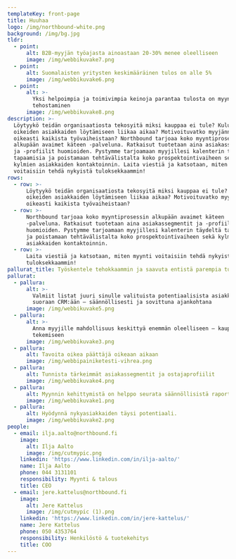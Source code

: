 ```yaml
---
templateKey: front-page
title: Huuhaa
logo: /img/northbound-white.png
background: /img/bg.jpg
tldr:
  - point:
      alt: B2B-myyjän työajasta ainoastaan 20-30% menee oleelliseen
      image: /img/webbikuvake7.png
  - point:
      alt: Suomalaisten yritysten keskimääräinen tulos on alle 5%
      image: /img/webbikuvake6.png
  - point:
      alt: >-
        Yksi helpoimpia ja toimivimpia keinoja parantaa tulosta on myynnin
        tehostaminen
      image: /img/webbikuvake8.png
description: >-
  Löytyykö teidän organisaatiosta tekosyitä miksi kauppaa ei tule? Kuluuko
  oikeiden asiakkaiden löytämiseen liikaa aikaa? Motivoituvatko myyjänne
  oikeasti kaikista työvaiheistaan? Northbound tarjoaa koko myyntiprosessin
  alkupään avaimet käteen -palveluna. Ratkaisut tuotetaan aina asiakassegmentit
  ja -profiilit huomioiden. Pystymme tarjoamaan myyjillesi kalenterin täydeltä
  tapaamisia ja poistamaan tehtävälistalta koko prospektointivaiheen sekä
  kylmien asiakkaiden kontaktoinnin. Laita viestiä ja katsotaan, miten myynti
  voitaisiin tehdä nykyistä tuloksekkaammin!
rows:
  - row: >-
      Löytyykö teidän organisaatiosta tekosyitä miksi kauppaa ei tule? Kuluuko
      oikeiden asiakkaiden löytämiseen liikaa aikaa? Motivoituvatko myyjänne
      oikeasti kaikista työvaiheistaan?
  - row: >-
      Northbound tarjoaa koko myyntiprosessin alkupään avaimet käteen
      -palveluna. Ratkaisut tuotetaan aina asiakassegmentit ja -profiilit
      huomioiden. Pystymme tarjoamaan myyjillesi kalenterin täydeltä tapaamisia
      ja poistamaan tehtävälistalta koko prospektointivaiheen sekä kylmien
      asiakkaiden kontaktoinnin.
  - row: >-
      Laita viestiä ja katsotaan, miten myynti voitaisiin tehdä nykyistä
      tuloksekkaammin!
pallurat_title: Työskentele tehokkaammin ja saavuta entistä parempia tuloksia!
pallurat:
  - pallura:
      alt: >-
        Valmiit listat juuri sinulle valituista potentiaalisista asiakkaista
        suoraan CRM:ään – säännöllisesti ja sovittuna ajankohtana
      image: /img/webbikuvake5.png
  - pallura:
      alt: >-
        Anna myyjille mahdollisuus keskittyä enemmän oleelliseen – kaupan
        tekemiseen
      image: /img/webbikuvake3.png
  - pallura:
      alt: Tavoita oikea päättäjä oikeaan aikaan
      image: /img/webbipainiketesti-vihrea.png
  - pallura:
      alt: Tunnista tärkeimmät asiakassegmentit ja ostajaprofiilit
      image: /img/webbikuvake4.png
  - pallura:
      alt: Myynnin kehittymistä on helppo seurata säännöllisistä raporteistamme
      image: /img/webbikuvake1.png
  - pallura:
      alt: Hyödynnä nykyasiakkaiden täysi potentiaali.
      image: /img/webbikuvake2.png
people:
  - email: ilja.aalto@northbound.fi
    image:
      alt: Ilja Aalto
      image: /img/cutmypic.png
    linkedin: 'https://www.linkedin.com/in/ilja-aalto/'
    name: Ilja Aalto
    phone: 044 3131101
    responsibility: Myynti & talous
    title: CEO
  - email: jere.kattelus@northbound.fi
    image:
      alt: Jere Kattelus
      image: /img/cutmypic (1).png
    linkedin: 'https://www.linkedin.com/in/jere-kattelus/'
    name: Jere Kattelus
    phone: 050 4353764
    responsibility: Henkilöstö & tuotekehitys
    title: COO
---
```



